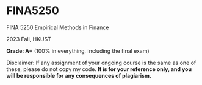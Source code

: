 # FINA5250

FINA 5250 Empirical Methods in Finance

2023 Fall, HKUST

**Grade: A+** (100% in everything, including the final exam)

Disclaimer: If any assignment of your ongoing course is the same as one of these, please do not copy my code. **It is for your reference only, and you will be responsible for any consequences of plagiarism.**
